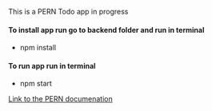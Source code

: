 This is a PERN Todo app in progress

#### To install app run go to backend folder and run in terminal  
- npm install

#### To run app run in terminal  
- npm start


[Link to the PERN documenation](Documentation.md)